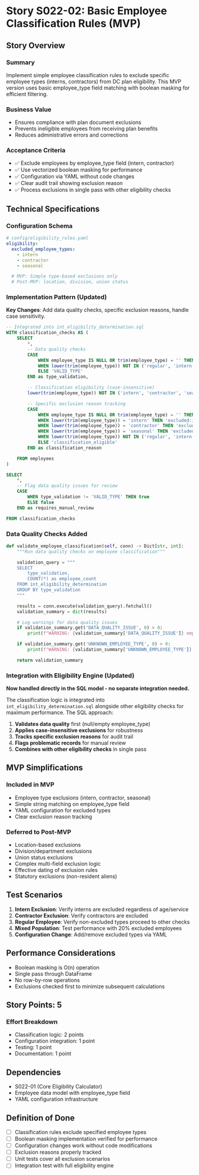 # Story S022-02: Basic Employee Classification Rules (MVP)

## Story Overview

### Summary
Implement simple employee classification rules to exclude specific employee types (interns, contractors) from DC plan eligibility. This MVP version uses basic employee_type field matching with boolean masking for efficient filtering.

### Business Value
- Ensures compliance with plan document exclusions
- Prevents ineligible employees from receiving plan benefits
- Reduces administrative errors and corrections

### Acceptance Criteria
- ✅ Exclude employees by employee_type field (intern, contractor)
- ✅ Use vectorized boolean masking for performance
- ✅ Configuration via YAML without code changes
- ✅ Clear audit trail showing exclusion reason
- ✅ Process exclusions in single pass with other eligibility checks

## Technical Specifications

### Configuration Schema
```yaml
# config/eligibility_rules.yaml
eligibility:
  excluded_employee_types:
    - intern
    - contractor
    - seasonal

  # MVP: Simple type-based exclusions only
  # Post-MVP: location, division, union status
```

### Implementation Pattern (Updated)
**Key Changes**: Add data quality checks, specific exclusion reasons, handle case sensitivity.

```sql
-- Integrated into int_eligibility_determination.sql
WITH classification_checks AS (
    SELECT
        *,
        -- Data quality checks
        CASE
            WHEN employee_type IS NULL OR trim(employee_type) = '' THEN 'DATA_QUALITY_ISSUE'
            WHEN lower(trim(employee_type)) NOT IN ('regular', 'intern', 'contractor', 'seasonal', 'temp') THEN 'UNKNOWN_EMPLOYEE_TYPE'
            ELSE 'VALID_TYPE'
        END as type_validation,

        -- Classification eligibility (case-insensitive)
        lower(trim(employee_type)) NOT IN ('intern', 'contractor', 'seasonal') as is_classification_eligible,

        -- Specific exclusion reason tracking
        CASE
            WHEN employee_type IS NULL OR trim(employee_type) = '' THEN 'missing_employee_type'
            WHEN lower(trim(employee_type)) = 'intern' THEN 'excluded:intern'
            WHEN lower(trim(employee_type)) = 'contractor' THEN 'excluded:contractor'
            WHEN lower(trim(employee_type)) = 'seasonal' THEN 'excluded:seasonal'
            WHEN lower(trim(employee_type)) NOT IN ('regular', 'intern', 'contractor', 'seasonal', 'temp') THEN 'unknown_type:' || employee_type
            ELSE 'classification_eligible'
        END as classification_reason

    FROM employees
)

SELECT
    *,
    -- Flag data quality issues for review
    CASE
        WHEN type_validation != 'VALID_TYPE' THEN true
        ELSE false
    END as requires_manual_review

FROM classification_checks
```

### Data Quality Checks Added
```python
def validate_employee_classification(self, conn) -> Dict[str, int]:
    """Run data quality checks on employee classification"""

    validation_query = """
    SELECT
        type_validation,
        COUNT(*) as employee_count
    FROM int_eligibility_determination
    GROUP BY type_validation
    """

    results = conn.execute(validation_query).fetchall()
    validation_summary = dict(results)

    # Log warnings for data quality issues
    if validation_summary.get('DATA_QUALITY_ISSUE', 0) > 0:
        print(f"WARNING: {validation_summary['DATA_QUALITY_ISSUE']} employees have missing/empty employee_type")

    if validation_summary.get('UNKNOWN_EMPLOYEE_TYPE', 0) > 0:
        print(f"WARNING: {validation_summary['UNKNOWN_EMPLOYEE_TYPE']} employees have unexpected employee_type values")

    return validation_summary
```

### Integration with Eligibility Engine (Updated)
**Now handled directly in the SQL model - no separate integration needed.**

The classification logic is integrated into `int_eligibility_determination.sql` alongside other eligibility checks for maximum performance. The SQL approach:

1. **Validates data quality** first (null/empty employee_type)
2. **Applies case-insensitive exclusions** for robustness
3. **Tracks specific exclusion reasons** for audit trail
4. **Flags problematic records** for manual review
5. **Combines with other eligibility checks** in single pass

## MVP Simplifications

### Included in MVP
- Employee type exclusions (intern, contractor, seasonal)
- Simple string matching on employee_type field
- YAML configuration for excluded types
- Clear exclusion reason tracking

### Deferred to Post-MVP
- Location-based exclusions
- Division/department exclusions
- Union status exclusions
- Complex multi-field exclusion logic
- Effective dating of exclusion rules
- Statutory exclusions (non-resident aliens)

## Test Scenarios

1. **Intern Exclusion**: Verify interns are excluded regardless of age/service
2. **Contractor Exclusion**: Verify contractors are excluded
3. **Regular Employee**: Verify non-excluded types proceed to other checks
4. **Mixed Population**: Test performance with 20% excluded employees
5. **Configuration Change**: Add/remove excluded types via YAML

## Performance Considerations

- Boolean masking is O(n) operation
- Single pass through DataFrame
- No row-by-row operations
- Exclusions checked first to minimize subsequent calculations

## Story Points: 5

### Effort Breakdown
- Classification logic: 2 points
- Configuration integration: 1 point
- Testing: 1 point
- Documentation: 1 point

## Dependencies
- S022-01 (Core Eligibility Calculator)
- Employee data model with employee_type field
- YAML configuration infrastructure

## Definition of Done
- [ ] Classification rules exclude specified employee types
- [ ] Boolean masking implementation verified for performance
- [ ] Configuration changes work without code modifications
- [ ] Exclusion reasons properly tracked
- [ ] Unit tests cover all exclusion scenarios
- [ ] Integration test with full eligibility engine
